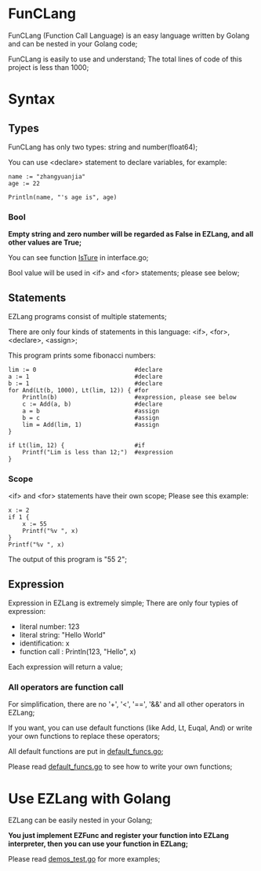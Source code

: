 # FunCLang
FunCLang (Function Call Language) is an easy language written by Golang and can be nested in your Golang code;

FunCLang is easily to use and understand; The total lines of code of this project is less than 1000;

# Syntax
## Types
FunCLang has only two types: string and number(float64);

You can use &lt;declare&gt; statement to declare variables, for example:

```
name := "zhangyuanjia"
age := 22

Println(name, "'s age is", age)
```

### Bool
<b>Empty string and zero number will be regarded as False in EZLang, and all other values are True;</b>

You can see function <a href="https://github.com/qw4990/EZLang/blob/master/interface.go#L23-L29">IsTure</a> in interface.go;

Bool value will be used in &lt;if&gt; and &lt;for&gt; statements; please see below;

## Statements
EZLang programs consist of multiple statements;

There are only four kinds of statements in this language: &lt;if&gt;, &lt;for&gt;, &lt;declare&gt;, &lt;assign&gt;;

This program prints some fibonacci numbers:

```
lim := 0                            #declare
a := 1                              #declare
b := 1                              #declare
for And(Lt(b, 1000), Lt(lim, 12)) { #for
    Println(b)                      #expression, please see below
    c := Add(a, b)                  #declare
    a = b                           #assign
    b = c                           #assign
    lim = Add(lim, 1)               #assign
}

if Lt(lim, 12) {                    #if
    Printf("Lim is less than 12;")  #expression
}
```

### Scope
&lt;if&gt; and &lt;for&gt; statements have their own scope; Please see this example:

```
x := 2
if 1 {
    x := 55
    Printf("%v ", x)
}
Printf("%v ", x)
```

The output of this program is "55 2";

## Expression
Expression in EZLang is extremely simple; There are only four typies of expression: 

+ literal number: 123
+ literal string: "Hello World"
+ identification: x
+ function call : Println(123, "Hello", x)

Each expression will return a value;

### All operators are function call
For simplification, there are no '+', '<', '==', '&&' and all other operators in EZLang;

If you want, you can use default functions (like Add, Lt, Euqal, And) or write your own functions to replace these operators;

All default functions are put in <a href="https://github.com/qw4990/EZLang/blob/master/default_funcs.go">default_funcs.go</a>;

Please read <a href="https://github.com/qw4990/EZLang/blob/master/default_funcs.go">default_funcs.go</a> to see how to write your own functions;

# Use EZLang with Golang
EZLang can be easily nested in your Golang;

<b>You just implement EZFunc and register your function into EZLang interpreter, then you can use your function in EZLang;</b>

Please read <a href="https://github.com/qw4990/EZLang/blob/master/demos_test.go">demos_test.go</a> for more examples;